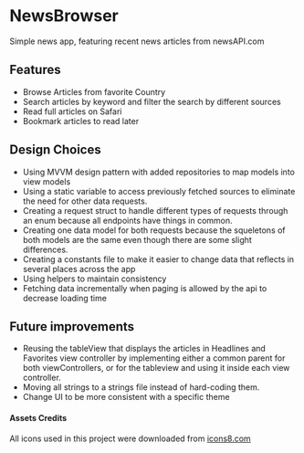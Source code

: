 # NewsBrowser

Simple news app, featuring recent news articles from newsAPI.com

## Features

- Browse Articles from favorite Country
- Search articles by keyword and filter the search by different sources
- Read full articles on Safari
- Bookmark articles to read later

## Design Choices

- Using MVVM design pattern with added repositories to map models into view models
- Using a static variable to access previously fetched sources to eliminate the need for other data requests.
- Creating a request struct to handle different types of requests through an enum because all endpoints have things in common.
- Creating one data model for both requests because the squeletons of both models are the same even though there are some slight differences.
- Creating a constants file to make it easier to change data that reflects in several places across the app
- Using helpers to maintain consistency
- Fetching data incrementally when paging is allowed by the api to decrease loading time

## Future improvements

- Reusing the tableView that displays the articles in Headlines and Favorites view controller by implementing either a common parent for both viewControllers, or for the tableview and using it inside each view controller.
- Moving all strings to a strings file instead of hard-coding them.
- Change UI to be more consistent with a specific theme

#### Assets Credits
All icons used in this project were downloaded from [icons8.com](http://icons8.com)
